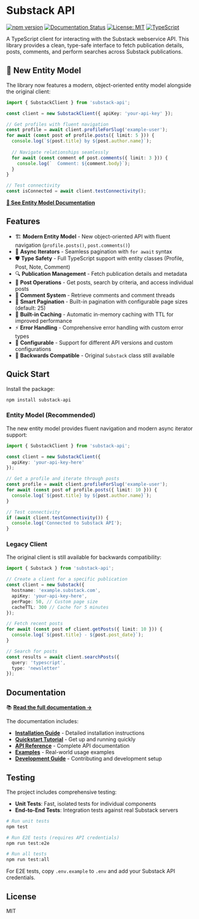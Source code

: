 # Substack API

[![npm version](https://badge.fury.io/js/substack-api.svg)](https://badge.fury.io/js/substack-api)
[![Documentation Status](https://readthedocs.org/projects/substack-api/badge/?version=latest)](https://substack-api.readthedocs.io/en/latest/?badge=latest)
[![License: MIT](https://img.shields.io/badge/License-MIT-yellow.svg)](https://opensource.org/licenses/MIT)
[![TypeScript](https://img.shields.io/badge/TypeScript-Ready-blue.svg)](https://www.typescriptlang.org/)

A TypeScript client for interacting with the Substack webservice API. This library provides a clean, type-safe interface to fetch publication details, posts, comments, and perform searches across Substack publications.

## 🚀 New Entity Model

The library now features a modern, object-oriented entity model alongside the original client:

```typescript
import { SubstackClient } from 'substack-api';

const client = new SubstackClient({ apiKey: 'your-api-key' });

// Get profiles with fluent navigation
const profile = await client.profileForSlug('example-user');
for await (const post of profile.posts({ limit: 5 })) {
  console.log(`${post.title} by ${post.author.name}`);
  
  // Navigate relationships seamlessly
  for await (const comment of post.comments({ limit: 3 })) {
    console.log(`  Comment: ${comment.body}`);
  }
}

// Test connectivity
const isConnected = await client.testConnectivity();
```

**[📖 See Entity Model Documentation](docs/entity-model.md)**

## Features

- 🏗️ **Modern Entity Model** - New object-oriented API with fluent navigation (`profile.posts()`, `post.comments()`)
- 🔄 **Async Iterators** - Seamless pagination with `for await` syntax
- 🛡️ **Type Safety** - Full TypeScript support with entity classes (Profile, Post, Note, Comment)
- 🔍 **Publication Management** - Fetch publication details and metadata
- 📝 **Post Operations** - Get posts, search by criteria, and access individual posts
- 💬 **Comment System** - Retrieve comments and comment threads
- 📄 **Smart Pagination** - Built-in pagination with configurable page sizes (default: 25)
- 🚀 **Built-in Caching** - Automatic in-memory caching with TTL for improved performance
- ⚡ **Error Handling** - Comprehensive error handling with custom error types
- 🔧 **Configurable** - Support for different API versions and custom configurations
- 🔄 **Backwards Compatible** - Original `Substack` class still available

## Quick Start

Install the package:

```bash
npm install substack-api
```

### Entity Model (Recommended)

The new entity model provides fluent navigation and modern async iterator support:

```typescript
import { SubstackClient } from 'substack-api';

const client = new SubstackClient({
  apiKey: 'your-api-key-here'
});

// Get a profile and iterate through posts
const profile = await client.profileForSlug('example-user');
for await (const post of profile.posts({ limit: 10 })) {
  console.log(`${post.title} by ${post.author.name}`);
}

// Test connectivity
if (await client.testConnectivity()) {
  console.log('Connected to Substack API');
}
```

### Legacy Client

The original client is still available for backwards compatibility:

```typescript
import { Substack } from 'substack-api';

// Create a client for a specific publication
const client = new Substack({
  hostname: 'example.substack.com',
  apiKey: 'your-api-key-here',
  perPage: 50, // Custom page size
  cacheTTL: 300 // Cache for 5 minutes
});

// Fetch recent posts
for await (const post of client.getPosts({ limit: 10 })) {
  console.log(`${post.title} - ${post.post_date}`);
}

// Search for posts
const results = await client.searchPosts({
  query: 'typescript',
  type: 'newsletter'
});
```

## Documentation

📚 **[Read the full documentation →](https://substack-api.readthedocs.io/)**

The documentation includes:

- **[Installation Guide](https://substack-api.readthedocs.io/en/latest/installation.html)** - Detailed installation instructions
- **[Quickstart Tutorial](https://substack-api.readthedocs.io/en/latest/quickstart.html)** - Get up and running quickly
- **[API Reference](https://substack-api.readthedocs.io/en/latest/api-reference.html)** - Complete API documentation
- **[Examples](https://substack-api.readthedocs.io/en/latest/examples.html)** - Real-world usage examples
- **[Development Guide](https://substack-api.readthedocs.io/en/latest/development.html)** - Contributing and development setup

## Testing

The project includes comprehensive testing:

- **Unit Tests**: Fast, isolated tests for individual components
- **End-to-End Tests**: Integration tests against real Substack servers

```bash
# Run unit tests
npm test

# Run E2E tests (requires API credentials)
npm run test:e2e

# Run all tests
npm run test:all
```

For E2E tests, copy `.env.example` to `.env` and add your Substack API credentials.

## License

MIT
